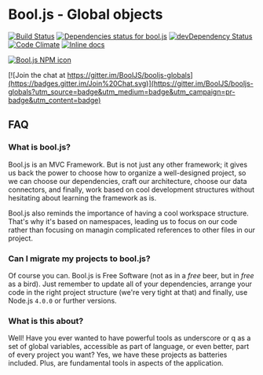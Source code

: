 # Bool.js - Global objects

[![Build Status](https://travis-ci.org/BoolJS/booljs-globals.svg?branch=master)](https://travis-ci.org/BoolJS/booljs-globals) [![Dependencies status for bool.js](https://david-dm.org/booljs/booljs-globals.svg)](https://david-dm.org/booljs/booljs-globals) [![devDependency Status](https://david-dm.org/booljs/booljs-globals/dev-status.svg)](https://david-dm.org/booljs/booljs-globals#info=devDependencies) [![Code Climate](https://codeclimate.com/github/BoolJS/booljs-globals/badges/gpa.svg)](https://codeclimate.com/github/BoolJS/booljs-globals) [![Inline docs](http://inch-ci.org/github/booljs/booljs-globals.svg?branch=master)](http://inch-ci.org/github/booljs/booljs-globals)

[![Bool.js NPM icon](https://nodei.co/npm/booljs-globals.png)](https://npmjs.com/packages/booljs-globals)

[![Join the chat at https://gitter.im/BoolJS/booljs-globals](https://badges.gitter.im/Join%20Chat.svg)](https://gitter.im/BoolJS/booljs-globals?utm_source=badge&utm_medium=badge&utm_campaign=pr-badge&utm_content=badge)

## FAQ

### What is bool.js?
Bool.js is an MVC Framework. But is not just any other framework; it gives us back the power to choose how to organize a well-designed project, so we can choose our dependencies, craft our architecture, choose our data connectors, and finally, work based on cool development structures without hesitating about learning the framework as is.

Bool.js also reminds the importance of having a cool workspace structure. That's why it's based on namespaces, leading us to focus on our code rather than focusing on managin complicated references to other files in our project.

### Can I migrate my projects to bool.js?
Of course you can. Bool.js is Free Software (not as in a *free* beer, but in *free* as a bird). Just remember to update all of your dependencies, arrange your code in the right project structure (we're very tight at that) and finally, use Node.js `4.0.0` or further versions.

### What is this about?
Well! Have you ever wanted to have powerful tools as underscore or q as a set of global variables, accessible as part of language, or even better, part of every project you want? Yes, we have these projects as batteries included. Plus, are fundamental tools in aspects of the application.
